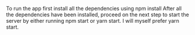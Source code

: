 To run the app first install all the dependencies using npm install
After all the dependencies have been installed, proceed on the next step to start the server by either running npm start or yarn start.
I will myself prefer yarn start.
